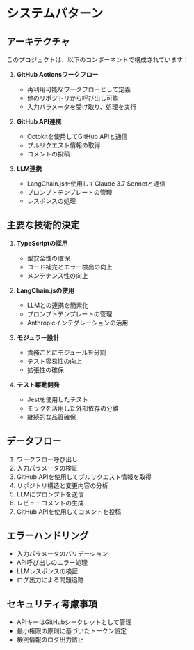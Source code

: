# システムパターン

## アーキテクチャ

このプロジェクトは、以下のコンポーネントで構成されています：

1. **GitHub Actionsワークフロー**
   - 再利用可能なワークフローとして定義
   - 他のリポジトリから呼び出し可能
   - 入力パラメータを受け取り、処理を実行

2. **GitHub API連携**
   - Octokitを使用してGitHub APIと通信
   - プルリクエスト情報の取得
   - コメントの投稿

3. **LLM連携**
   - LangChain.jsを使用してClaude 3.7 Sonnetと通信
   - プロンプトテンプレートの管理
   - レスポンスの処理

## 主要な技術的決定

1. **TypeScriptの採用**
   - 型安全性の確保
   - コード補完とエラー検出の向上
   - メンテナンス性の向上

2. **LangChain.jsの使用**
   - LLMとの連携を簡素化
   - プロンプトテンプレートの管理
   - Anthropicインテグレーションの活用

3. **モジュラー設計**
   - 責務ごとにモジュールを分割
   - テスト容易性の向上
   - 拡張性の確保

4. **テスト駆動開発**
   - Jestを使用したテスト
   - モックを活用した外部依存の分離
   - 継続的な品質確保

## データフロー

1. ワークフロー呼び出し
2. 入力パラメータの検証
3. GitHub APIを使用してプルリクエスト情報を取得
4. リポジトリ構造と変更内容の分析
5. LLMにプロンプトを送信
6. レビューコメントの生成
7. GitHub APIを使用してコメントを投稿

## エラーハンドリング

- 入力パラメータのバリデーション
- API呼び出しのエラー処理
- LLMレスポンスの検証
- ログ出力による問題追跡

## セキュリティ考慮事項

- APIキーはGitHubシークレットとして管理
- 最小権限の原則に基づいたトークン設定
- 機密情報のログ出力防止
